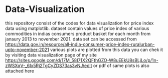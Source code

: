 # Data-Visualization
this repository consist of the codes for data visualization for price index data using matplotlib.
dataset contain values of price index of various commodities in indias consumers product basket for each month from janaury 2013 to november 2021. data set can be accessed 
from https://data.gov.in/resource/all-india-consumer-price-index-ruralurban-upto-november-2021
various plots are plotted from this data you can chek it by visiting data visualization page of my site https://sites.google.com/d/17M_58I71X2QFthGZO-W8uEEkU8sBLjLo/p/1n-zWSXqV-_6Ix5Rj2TgCyZDS73as3vNJ/edit
or pdf of same plots is also attached here
